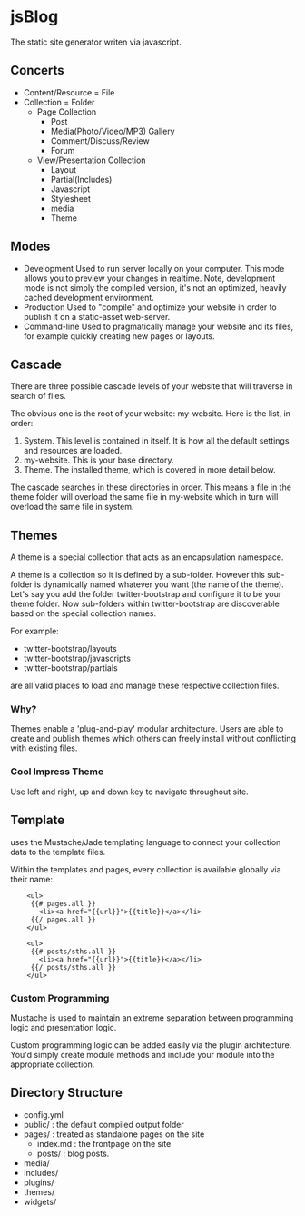 jsBlog
======

The static site generator writen via javascript.


## Concerts

* Content/Resource = File
* Collection = Folder
  * Page Collection
    * Post
    * Media(Photo/Video/MP3) Gallery
    * Comment/Discuss/Review
    * Forum
  * View/Presentation Collection
    * Layout
    * Partial(Includes)
    * Javascript
    * Stylesheet
    * media
    * Theme


## Modes

* Development
  Used to run server locally on your computer. This mode allows you to preview your changes in realtime. Note, development mode is not simply the compiled version, it's not an optimized, heavily cached development environment.
* Production
  Used to "compile" and optimize your website in order to publish it on a static-asset web-server.
* Command-line
  Used to pragmatically manage your website and its files, for example quickly creating new pages or layouts.


## Cascade

There are three possible cascade levels of your website that will traverse in search of files.

The obvious one is the root of your website: my-website. Here is the list, in order:

1. System.
   This level is contained in itself. It is how all the default settings and resources are loaded.
2. my-website.
   This is your base directory.
3. Theme.
   The installed theme, which is covered in more detail below.

The cascade searches in these directories in order. This means a file in the theme folder will overload the same file in my-website which in turn will overload the same file in system.


## Themes

A theme is a special collection that acts as an encapsulation namespace.

A theme is a collection so it is defined by a sub-folder. However this sub-folder is dynamically named whatever you want (the name of the theme). Let's say you add the folder twitter-bootstrap and configure it to be your theme folder. Now sub-folders within twitter-bootstrap are discoverable based on the special collection names.

For example:

* twitter-bootstrap/layouts
* twitter-bootstrap/javascripts
* twitter-bootstrap/partials

are all valid places to load and manage these respective collection files.

### Why?

Themes enable a 'plug-and-play' modular architecture. Users are able to create and publish themes which others can freely install without conflicting with existing files.

### Cool Impress Theme

Use left and right, up and down key to navigate throughout site. 


## Template

uses the Mustache/Jade templating language to connect your collection data to the template files. 

Within the templates and pages, every collection is available globally via their name:

        <ul>
         {{# pages.all }}
           <li><a href="{{url}}">{{title}}</a></li>
         {{/ pages.all }}
        </ul>
  
        <ul>
         {{# posts/sths.all }}
           <li><a href="{{url}}">{{title}}</a></li>
         {{/ posts/sths.all }}
        </ul>


### Custom Programming

Mustache is used to maintain an extreme separation between programming logic and presentation logic.

Custom programming logic can be added easily via the plugin architecture. You'd simply create module methods and include your module into the appropriate collection.

## Directory Structure

* config.yml
* public/       : the default compiled output folder
* pages/        : treated as standalone pages on the site
  * index.md    : the frontpage on the site 
  * posts/      : blog posts.
* media/
* includes/
* plugins/
* themes/
* widgets/
